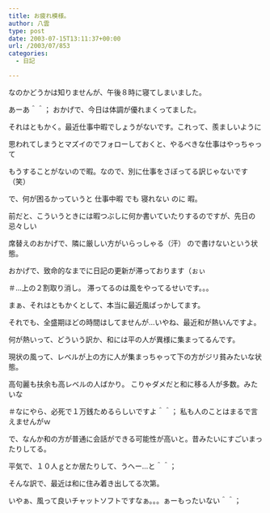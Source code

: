 ```yaml
---
title: お疲れ模様。
author: 八雲
type: post
date: 2003-07-15T13:11:37+00:00
url: /2003/07/853
categories:
  - 日記

---
```

なのかどうかは知りませんが、午後８時に寝てしまいました。
  
あーあ＾＾； おかげで、今日は体調が優れまくってました。
  
それはともかく。最近仕事中暇でしょうがないです。これって、羨ましいように
  
思われてしまうとマズイのでフォローしておくと、やるべきな仕事はやっちゃって
  
もうすることがないので暇。なので、別に仕事をさぼってる訳じゃないです（笑）
  
で、何が困るかっていうと 仕事中暇 でも 寝れない のに 暇。
  
前だと、こういうときには暇つぶしに何か書いていたりするのですが、先日の忌々しい
  
席替えのおかげで、隣に厳しい方がいらっしゃる（汗） ので書けないという状態。
  
おかげで、致命的なまでに日記の更新が滞っております（ぉぃ
  
＃…上の２割取り消し。 滞ってるのは風をやってるせいです。。。

まぁ、それはともかくとして、本当に最近風ばっかしてます。
  
それでも、全盛期ほどの時間はしてませんが…いやね、最近和が熱いんですよ。
  
何が熱いって、どういう訳か、和には平の人が異様に集まってるんです。
  
現状の風って、レベルが上の方に人が集まっちゃって下の方がジリ貧みたいな状態。
  
高句麗も扶余も高レベルの人ばかり。 こりゃダメだと和に移る人が多数。みたいな
  
＃なにやら、必死で１万銭ためるらしいですよ＾＾； 私も人のことはまるで言えませんがｗ
  
で、なんか和の方が普通に会話ができる可能性が高いと。昔みたいにすごいまったりしてる。
  
平気で、１０人ｇとか居たりして、うへー…と＾＾；
  
そんな訳で、最近は和に住み着き出してる次第。
  
いやぁ、風って良いチャットソフトですなぁ。。。ぁーもったいない＾＾；